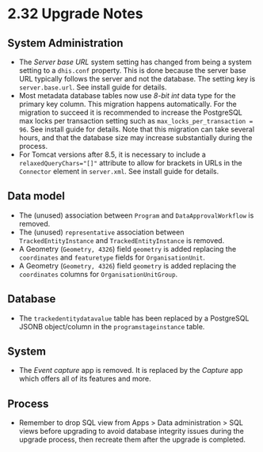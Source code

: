 # 2.32 Upgrade Notes

## System Administration
- The *Server base URL* system setting has changed from being a system setting to a `dhis.conf` property. This is done because the server base URL typically follows the server and not the database. The setting key is `server.base.url`. See install guide for details.
- Most metadata database tables now use *8-bit int* data type for the primary key column. This migration happens automatically. For the migration to succeed it is recommended to increase the PostgreSQL max locks per transaction setting such as `max_locks_per_transaction = 96`. See install guide for details. Note that this migration can take several hours, and that the database size may increase substantially during the process.
- For Tomcat versions after 8.5, it is necessary to include a `relaxedQueryChars="[]"` attribute to allow for brackets in URLs in the `Connector` element in `server.xml`. See install guide for details.

## Data model
- The (unused) association between `Program` and `DataApprovalWorkflow` is removed.
- The (unused) `representative` association between `TrackedEntityInstance` and `TrackedEntityInstance` is removed.
- A Geometry (`Geometry, 4326`) field `geometry` is added replacing the `coordinates` and `featuretype` fields for `OrganisationUnit`.
- A Geometry (`Geometry, 4326`) field `geometry` is added replacing the `coordinates` columns for `OrganisationUnitGroup`.

## Database
- The `trackedentitydatavalue` table has been replaced by a PostgreSQL JSONB object/column in the `programstageinstance` table. 

## System
- The *Event capture* app is removed. It is replaced by the *Capture* app which offers all of its features and more.

## Process
- Remember to drop SQL view from Apps > Data administration > SQL views before upgrading to avoid database integrity issues during the upgrade process, then recreate them after the upgrade is completed.
